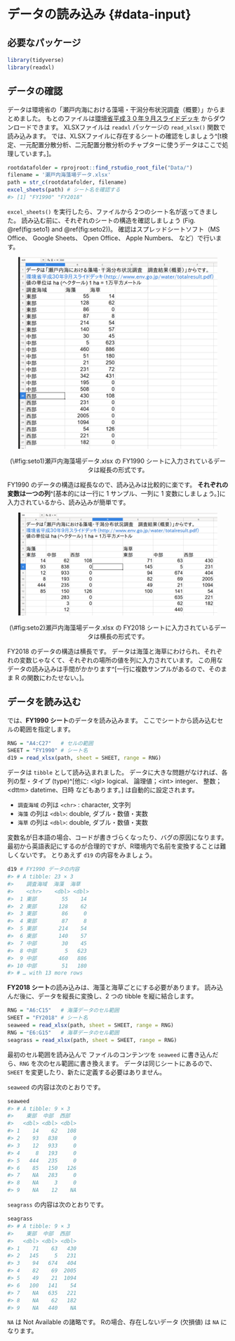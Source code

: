 # データの読み込み {#data-input}

## 必要なパッケージ


```r
library(tidyverse)
library(readxl)
```

## データの確認

データは環境省の「瀬戸内海における藻場・干潟分布状況調査（概要）」からまとめました。
もとのファイルは[環境省平成３０年９月スライドデッキ](http://www.env.go.jp/water/totalresult.pdf) からダウンロードできます。
XLSXファイルは `readxl` パッケージの `read_xlsx()` 関数で読み込みます。
では、XLSXファイルに存在するシートの確認をしましょう^[t検定、一元配置分散分析、二元配置分散分析のチャプターに使うデータはここで処理しています。]。


```r
rootdatafolder = rprojroot::find_rstudio_root_file("Data/")
filename = '瀬戸内海藻場データ.xlsx'
path = str_c(rootdatafolder, filename)
excel_sheets(path) # シート名を確認する
#> [1] "FY1990" "FY2018"
```

`excel_sheets()` を実行したら、ファイルから 2つのシート名が返ってきました。
読み込む前に、それぞれのシートの構造を確認しましょう (Fig. \@ref(fig:seto1) and \@ref(fig:seto2))。
確認はスプレッドシートソフト（MS Office、 Google Sheets、 Open Office、 Apple Numbers、 など）で行います。

<div class="figure" style="text-align: center">
<img src="01-data-input_files/figure-html/seto1-1.png" alt="瀬戸内海藻場データ.xlsx の FY1990 シートに入力されているデータは縦長の形式です。" width="90%" />
<p class="caption">(\#fig:seto1)瀬戸内海藻場データ.xlsx の FY1990 シートに入力されているデータは縦長の形式です。</p>
</div>

FY1990 のデータの構造は縦長なので、読み込みは比較的に楽です。
**それぞれの変数は一つの列**^[基本的には一行に 1 サンプル、一列に 1 変数にしましょう。]に入力されているから、読み込みが簡単です。

<div class="figure" style="text-align: center">
<img src="01-data-input_files/figure-html/seto2-1.png" alt="瀬戸内海藻場データ.xlsx の FY2018 シートに入力されているデータは横長の形式です。" width="90%" />
<p class="caption">(\#fig:seto2)瀬戸内海藻場データ.xlsx の FY2018 シートに入力されているデータは横長の形式です。</p>
</div>

FY2018 のデータの構造は横長です。
データは海藻と海草にわけられ、それぞれの変数じゃなくて、それぞれの場所の値を列に入力されています。
この用なデータの読み込みは手間がかかります^[一行に複数サンプルがあるので、そのまま R の関数にわたせない。]。

## データを読み込む

では、**FY1990 シート**のデータを読み込みます。
ここでシートから読み込むセルの範囲を指定します。


```r
RNG = "A4:C27"   # セルの範囲
SHEET = "FY1990" # シート名
d19 = read_xlsx(path, sheet = SHEET, range = RNG)
```

データは `tibble` として読み込まれました。
データに大きな問題がなければ、各列の型・タイプ (type)^[他に: \<lgl\> logical、 論理値；\<int\> integer、 整数；\<dttm\> datetime、日時 などもあります。] は自動的に設定されます。

* `調査海域` の列は `<chr>` : character, 文字列
* `海藻` の列は `<dbl>`: double, ダブル・数値・実数
* `海草` の列は `<dbl>`: double, ダブル・数値・実数

変数名が日本語の場合、コードが書きづらくなったり、バグの原因になります。
最初から英語表記にするのが合理的ですが、R環境内で名前を変換することは難しくないです。
とりあえず `d19` の内容をみましょう。


```r
d19 # FY1990 データの内容
#> # A tibble: 23 × 3
#>    調査海域  海藻  海草
#>    <chr>    <dbl> <dbl>
#>  1 東部        55    14
#>  2 東部       128    62
#>  3 東部        86     0
#>  4 東部        87     8
#>  5 東部       214    54
#>  6 東部       140    57
#>  7 中部        30    45
#>  8 中部         5   623
#>  9 中部       460   886
#> 10 中部        51   180
#> # … with 13 more rows
```

**FY2018 シート**の読み込みは、海藻と海草ごとにする必要があります。
読み込んだ後に、データを縦長に変換し、2 つの tibble を縦に結合します。


```r
RNG = "A6:C15"   # 海藻データのセル範囲
SHEET = "FY2018" # シート名
seaweed = read_xlsx(path, sheet = SHEET, range = RNG)
RNG = "E6:G15"   # 海草データのセル範囲
seagrass = read_xlsx(path, sheet = SHEET, range = RNG)
```

最初のセル範囲を読み込んで ファイルのコンテンツを `seaweed` に書き込んだら、`RNG` を次のセル範囲に書き換えます。
データは同じシートにあるので、`SHEET` を変更したり、新たに定義する必要はありません。

`seaweed` の内容は次のとおりです。


```r
seaweed
#> # A tibble: 9 × 3
#>    東部  中部  西部
#>   <dbl> <dbl> <dbl>
#> 1    14    62   108
#> 2    93   838     0
#> 3    12   933     0
#> 4     8   193     0
#> 5   444   235     0
#> 6    85   150   126
#> 7    NA   283     0
#> 8    NA     3     0
#> 9    NA    12    NA
```

`seagrass` の内容は次のとおりです。


```r
seagrass
#> # A tibble: 9 × 3
#>    東部  中部  西部
#>   <dbl> <dbl> <dbl>
#> 1    71    63   430
#> 2   145     5   231
#> 3    94   674   404
#> 4    82    69  2005
#> 5    49    21  1094
#> 6   100   141    54
#> 7    NA   635   221
#> 8    NA    62   182
#> 9    NA   440    NA
```

`NA` は Not Available の諸略です。
Rの場合、存在しないデータ (欠損値) は `NA` になります。
